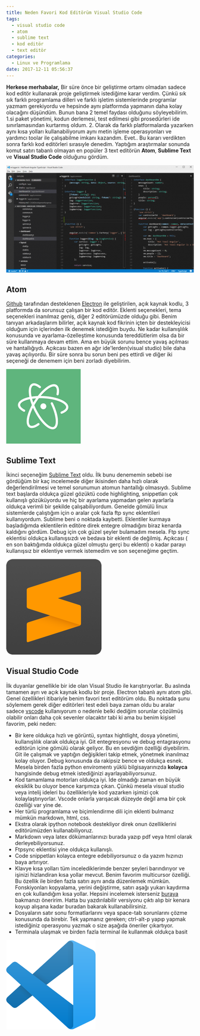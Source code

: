 ```yaml
---
title: Neden Favori Kod Editörüm Visual Studio Code
tags:
  - visual studio code
  - atom
  - sublime text
  - kod editör
  - text editör
categories:
  - Linux ve Programlama
date: 2017-12-11 05:56:37
---
```


**Herkese merhabalar,**
Bir süre önce bir geliştirme ortamı olmadan sadece kod editör kullanarak proje geliştirmek istediğime karar verdim. Çünkü sık sık farklı programlama dilleri ve farklı işletim sistemlerinde programlar yazmam gerekiyordu ve hepsinde aynı platformda yapmanın daha kolay olacağını düşündüm. Bunun bana 2 temel faydası olduğunu söyleyebilirim. 1.si paket yönetimi, kodun derlemesi, test edilmesi gibi prosedürleri ide sınırlamasından kurtarmış oldum. 2. Olarak da farklı platformalarda yazarken aynı kısa yolları kullanabiliyorum aynı metin işleme operasyonları ve  yardımcı toolar ile çalışabilme imkanı kazandım. Evet.. Bu kararı verdikten sonra farklı kod editörleri sırasıyle denedim. Yaptığım araştırmalar sonunda komut satırı tabanlı olmayan en popüler 3 text editörün **Atom**, **Sublime Text** ve **Visual Studio Code** olduğunu gördüm.

![image](/images/1513011732923.png)

## Atom 
[Github](https://github.com/) tarafından desteklenen [Electron](https://electronjs.org/) ile geliştirilen, açık kaynak kodlu, 3 platformda da sorunsuz çalışan bir kod editör. Eklenti seçenekleri, tema seçenekleri inanılmaz geniş, diğer 2 editörümüzde olduğu gibi. Benim tanıyan arkadaşlarım bilirler, açık kaynak kod fikrinin içten bir destekleyicisi olduğum için içlerinden ilk denemek istediğim buydu. Ne kadar kullanışlılık konusunda ve ayarlama-özelleştime konusunda tereddütlerim olsa da bir süre kullanmaya devam ettim. Ama en büyük sorunu bence yavaş açılması ve hantallığıydı. Açıkcası bazen en ağır ide'lerden(visual studio) bile daha yavaş açılıyordu. Bir süre sonra bu sorun beni pes ettirdi ve diğer iki seçeneği de denemem için beni zorladı diyebilirim.

![Atom Logo](/images/1512971623563.png)

## Sublime Text
İkinci seçeneğim [Sublime Text](https://www.sublimetext.com/) oldu. İlk bunu denememin sebebi ise gördüğüm bir kaç incelemede diğer ikisinden daha hızlı olarak değerlendirilmesi ve temel sorunumun atomun hantallığı olmasıydı. Sublime text başlarda oldukça güzel gözüktü code highlighting, snippetları çok kullanışlı gözüküyordu ve hiç bir ayarlama yapmadan gelen ayarlarla oldukça verimli bir şekilde çalışabiliyordum. Genelde gömülü linux sistemlerde çalıştığım için o aralar çok fazla ftp sync eklentileri kullanıyordum. Sublime beni o noktada kaybetti. Eklentiler kurmaya başladığımda eklentilerin editöre direk entegre olmadığını biraz kenarda kaldığını gördüm. Debug için çok güzel şeyler bulamadım mesela. Ftp sync eklentisi oldukça kullanışsızdı ve bedava bir eklenti de değilmiş.  Açıkcası ( en son baktığımda oldukça güzel olmuştu gerçi bu eklenti) o kadar parayı kullanışsız bir eklentiye vermek istemedim ve son seçeneğime geçtim.

![Sublime Text Logo](/images/1512971731753.png)

## Visual Studio Code
İlk duyanlar genellikle bir ide olan Visual Studio ile karıştırıyorlar. Bu aslında tamamen ayrı ve açık kaynak kodlu bir proje. Electron tabanlı aynı atom gibi. Genel özellikleri itibariyle benim favori text editörüm oldu. Bu noktada şunu söylemem gerek diğer editörleri test edeli baya zaman oldu bu aralar sadece [vscode](https://code.visualstudio.com/) kullanıyorum o nedenle belki dediğim sorunlar çözülmüş olabilir onları daha çok sevenler olacaktır tabi ki ama bu benim kişisel favorim, peki neden:

* Bir kere oldukça hızlı ve görüntü, syntax hightlight, dosya yönetimi, kullanışlılık olarak oldukça iyi. Git entegresyonu ve debug entagrasyonu editörün içine gömülü olarak geliyor. Bu en sevdiğim özelliği diyebilirim. Git ile çalışmak ve yaptığın değişikleri takip etmek, yönetmek inanılmaz kolay oluyor. Debug konusunda da rakipsiz bence ve oldukça esnek. Mesela birden fazla python enviromentı yüklü bilgisayarınızda **kolayca** hangisinde debug etmek istediğinizi ayarlayabiliyorsunuz.
* Kod tamamlama motorları oldukça iyi. İde olmadığı zaman en büyük eksiklik bu oluyor bence karşımıza çıkan. Çünkü mesela visual studio veya intelij ideleri bu özellikleriyle kod yazarken işimizi çok kolaylaştırıyorlar. Vscode onlarla yarışacak düzeyde değil ama bir çok özelliği var yine de.
* Her türlü programlama ve biçimlendirme dili için eklenti bulmanız mümkün markdown, html, css. 
* Ekstra olarak ipython notebook destekliyor direk onun özelliklerini editörümüzden kullanabiliyoruz.
* Markdown veya latex dökümanlarınızı burada yazıp pdf veya html olarak derleyebiliyorsunuz.
* Ftpsync eklentisi yine oldukça kullanışlı. 
* Code snippetları kolayca entegre edebiliyorsunuz o da yazım hızınızı baya artırıyor. 
* Klavye kısa yolları tüm incelediklerimde benzer şeyleri barındırıyor ve işinizi hizlandiran kısa yollar mevcut. Benim favorim multicursor özelliği. Bu özellik ile birden fazla satırı aynı anda düzenlemek mümkün. Fonskiyonları kopyalama, yerini değiştirme, satırı aşağı yukarı kaydırma en çok kullandığım kısa yollar. Hepsini incelemek isterseniz [buraya](https://code.visualstudio.com/shortcuts/keyboard-shortcuts-windows.pdf) bakmanızı öneririm. Hatta bu yazdırılabilir versiyonu çıktı alıp bir kenara koyup alışana kadar buradan bakarak kullanabilirsiniz.
* Dosyaların satır sonu formatlarlarını veya space-tab sorunlarını çözme konusunda da birebir. Tek yapmanız gereken; ctrl-alt-p yapıp yapmak istediğiniz operasyonu yazmak o size aşağıda öneriler çıkartıyor.
* Terminala ulaşmak ve birden fazla terminal ile kullanmak oldukça basit

![Vscode Logo](/images/1512971783920.png)
